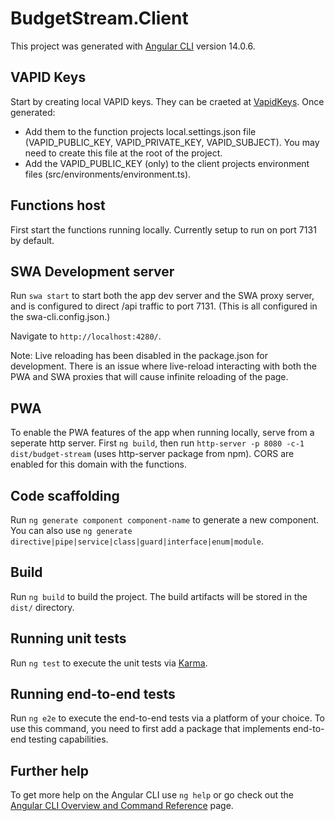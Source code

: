 # BudgetStream.Client

This project was generated with [Angular CLI](https://github.com/angular/angular-cli) version 14.0.6.

## VAPID Keys

Start by creating local VAPID keys. They can be craeted at [VapidKeys](https://vapidkeys.com/). Once generated:
- Add them to the function projects local.settings.json file (VAPID_PUBLIC_KEY, VAPID_PRIVATE_KEY, VAPID_SUBJECT). You may need to create this file at the root of the project.
- Add the VAPID_PUBLIC_KEY (only) to the client projects environment files (src/environments/environment.ts).

## Functions host

First start the functions running locally. Currently setup to run on port 7131 by default.

## SWA Development server

Run `swa start` to start both the app dev server and the SWA proxy server, and is configured to direct /api traffic to port 7131. (This is all configured in the swa-cli.config.json.)

Navigate to `http://localhost:4280/`.

Note: Live reloading has been disabled in the package.json for development. There is an issue where live-reload interacting with both the PWA and SWA proxies that will cause infinite reloading of the page. 

## PWA
To enable the PWA features of the app when running locally, serve from a seperate http server. First `ng build`, then run `http-server -p 8080 -c-1 dist/budget-stream` (uses http-server package from npm). CORS are enabled for this domain with the functions.

## Code scaffolding

Run `ng generate component component-name` to generate a new component. You can also use `ng generate directive|pipe|service|class|guard|interface|enum|module`.

## Build

Run `ng build` to build the project. The build artifacts will be stored in the `dist/` directory.

## Running unit tests

Run `ng test` to execute the unit tests via [Karma](https://karma-runner.github.io).

## Running end-to-end tests

Run `ng e2e` to execute the end-to-end tests via a platform of your choice. To use this command, you need to first add a package that implements end-to-end testing capabilities.

## Further help

To get more help on the Angular CLI use `ng help` or go check out the [Angular CLI Overview and Command Reference](https://angular.io/cli) page.
